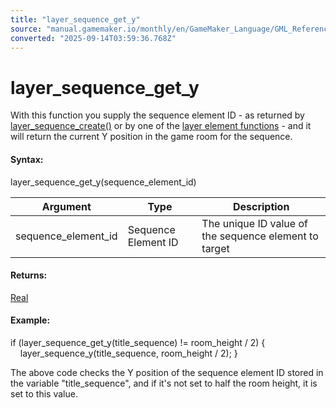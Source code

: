 ```yaml
---
title: "layer_sequence_get_y"
source: "manual.gamemaker.io/monthly/en/GameMaker_Language/GML_Reference/Asset_Management/Rooms/Sequence_Layers/layer_sequence_get_y.htm"
converted: "2025-09-14T03:59:36.768Z"
---
```


# layer\_sequence\_get\_y

With this function you supply the sequence element ID - as returned by [layer\_sequence\_create()](layer_sequence_create.md) or by one of the [layer element functions](../General_Layer_Functions/General_Layer_Functions.md) - and it will return the current Y position in the game room for the sequence.

#### Syntax:

layer\_sequence\_get\_y(sequence\_element\_id)

| Argument | Type | Description |
| --- | --- | --- |
| sequence_element_id | Sequence Element ID | The unique ID value of the sequence element to target |

#### Returns:

[Real](../../../../GML_Overview/Data_Types.md)

#### Example:

if (layer\_sequence\_get\_y(title\_sequence) != room\_height / 2)
{
    layer\_sequence\_y(title\_sequence, room\_height / 2);
}

The above code checks the Y position of the sequence element ID stored in the variable "title\_sequence", and if it's not set to half the room height, it is set to this value.